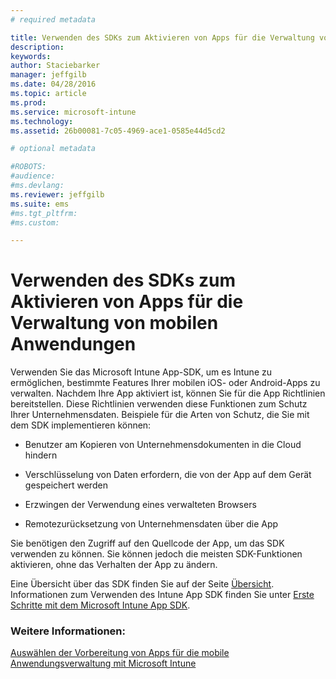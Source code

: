 ```yaml
---
# required metadata

title: Verwenden des SDKs zum Aktivieren von Apps für die Verwaltung von mobilen Anwendungen | Microsoft Intune
description:
keywords:
author: Staciebarker
manager: jeffgilb
ms.date: 04/28/2016
ms.topic: article
ms.prod:
ms.service: microsoft-intune
ms.technology:
ms.assetid: 26b00081-7c05-4969-ace1-0585e44d5cd2

# optional metadata

#ROBOTS:
#audience:
#ms.devlang:
ms.reviewer: jeffgilb
ms.suite: ems
#ms.tgt_pltfrm:
#ms.custom:

---
```


# Verwenden des SDKs zum Aktivieren von Apps für die Verwaltung von mobilen Anwendungen
Verwenden Sie das Microsoft Intune App-SDK, um es Intune zu ermöglichen, bestimmte Features Ihrer mobilen iOS- oder Android-Apps zu verwalten. Nachdem Ihre App aktiviert ist, können Sie für die App Richtlinien bereitstellen. Diese Richtlinien verwenden diese Funktionen zum Schutz Ihrer Unternehmensdaten. Beispiele für die Arten von Schutz, die Sie mit dem SDK implementieren können:

-   Benutzer am Kopieren von Unternehmensdokumenten in die Cloud hindern

-   Verschlüsselung von Daten erfordern, die von der App auf dem Gerät gespeichert werden

-   Erzwingen der Verwendung eines verwalteten Browsers

-   Remotezurücksetzung von Unternehmensdaten über die App

Sie benötigen den Zugriff auf den Quellcode der App, um das SDK verwenden zu können. Sie können jedoch die meisten SDK-Funktionen aktivieren, ohne das Verhalten der App zu ändern.

Eine Übersicht über das SDK finden Sie auf der Seite [Übersicht](/intune/develop/intune-app-sdk). Informationen zum Verwenden des Intune App SDK finden Sie unter [Erste Schritte mit dem Microsoft Intune App SDK](/intune/develop/intune-app-sdk-get-started).

### Weitere Informationen:
[Auswählen der Vorbereitung von Apps für die mobile Anwendungsverwaltung mit Microsoft Intune](decide-how-to-prepare-apps-for-mobile-application-management-with-microsoft-intune.md)



<!--HONumber=May16_HO2-->


